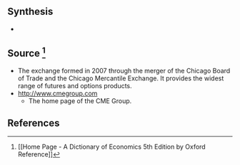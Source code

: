 ## Synthesis
- 
## Source [^1]
- The exchange formed in 2007 through the merger of the Chicago Board of Trade and the Chicago Mercantile Exchange. It provides the widest range of futures and options products.
- http://www.cmegroup.com
	- The home page of the CME Group.
## References

[^1]: [[Home Page - A Dictionary of Economics 5th Edition by Oxford Reference]]